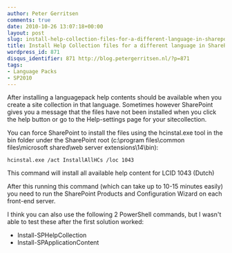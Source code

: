 ```yaml
---
author: Peter Gerritsen
comments: true
date: 2010-10-26 13:07:18+00:00
layout: post
slug: install-help-collection-files-for-a-different-language-in-sharepoint-2010
title: Install Help Collection files for a different language in SharePoint 2010
wordpress_id: 871
disqus_identifier: 871 http://blog.petergerritsen.nl/?p=871
tags:
- Language Packs
- SP2010
---
```


After installing a languagepack help contents should be available when you create a site collection in that language. 
Sometimes however SharePoint gives you a message that the files have not been installed when you click the help button or go to the Help-settings page for your sitecollection. 

You can force SharePoint to install the files using the hcinstal.exe tool in the bin folder under the SharePoint root (c:\program files\common files\microsoft shared\web server extensions\14\bin):

```
hcinstal.exe /act InstallAllHCs /loc 1043
```
This command will install all available help content for LCID 1043 (Dutch)

After this running this command (which can take up to 10-15 minutes easily) you need to run the SharePoint Products and Configuration Wizard on each front-end server.

I think you can also use the following 2 PowerShell commands, but I wasn't able to test these after the first solution worked:

  * Install-SPHelpCollection
  * Install-SPApplicationContent


